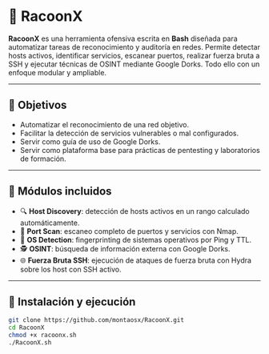 # 🦝 RacoonX

**RacoonX** es una herramienta ofensiva escrita en **Bash** diseñada para automatizar tareas de reconocimiento y auditoría en redes. Permite detectar hosts activos, identificar servicios, escanear puertos, realizar fuerza bruta a SSH y ejecutar técnicas de OSINT mediante Google Dorks. Todo ello con un enfoque modular y ampliable.

---

## 🎯 Objetivos

- Automatizar el reconocimiento de una red objetivo.
- Facilitar la detección de servicios vulnerables o mal configurados.
- Servir como guía de uso de Google Dorks.
- Servir como plataforma base para prácticas de pentesting y laboratorios de formación.

---

## 🧩 Módulos incluidos

- 🔍 **Host Discovery**: detección de hosts activos en un rango calculado automáticamente.
- 🔗 **Port Scan**: escaneo completo de puertos y servicios con Nmap.
- 🧠 **OS Detection**: fingerprinting de sistemas operativos por Ping y TTL.
- 🕵️ **OSINT**: búsqueda de información externa con Google Dorks.
- 🌐 **Fuerza Bruta SSH**: ejecución de ataques de fuerza bruta con Hydra sobre los host con SSH activo.

---

## 🚀 Instalación y ejecución

```bash
git clone https://github.com/montaosx/RacoonX.git
cd RacoonX
chmod +x racoonx.sh
./RacoonX.sh
